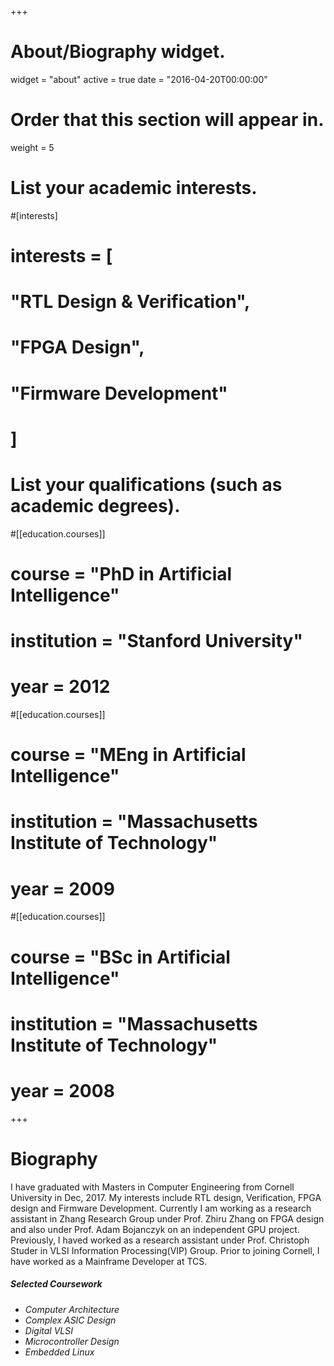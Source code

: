 +++
# About/Biography widget.
widget = "about"
active = true
date = "2016-04-20T00:00:00"

# Order that this section will appear in.
weight = 5

# List your academic interests.
#[interests]
#  interests = [
#    "RTL Design & Verification",
#    "FPGA Design",
#    "Firmware Development"
#  ]

# List your qualifications (such as academic degrees).
#[[education.courses]]
#  course = "PhD in Artificial Intelligence"
#  institution = "Stanford University"
#  year = 2012

#[[education.courses]]
#  course = "MEng in Artificial Intelligence"
#  institution = "Massachusetts Institute of Technology"
#  year = 2009

#[[education.courses]]
#  course = "BSc in Artificial Intelligence"
#  institution = "Massachusetts Institute of Technology"
#  year = 2008
 
+++

# Biography

I have graduated with Masters in Computer Engineering from Cornell University in Dec, 2017. My interests include RTL design, Verification, FPGA design and Firmware Development. Currently I am working as a research assistant in Zhang Research Group under Prof. Zhiru Zhang on FPGA design and also under Prof. Adam Bojanczyk on an independent GPU project. Previously, I haved worked as a research assistant under Prof. Christoph Studer in VLSI Information Processing(VIP) Group. Prior to joining Cornell, I have worked as a Mainframe Developer at TCS.   
##### Selected Coursework                                           
* _Computer Architecture_  
* _Complex ASIC Design_    
* _Digital VLSI_
* _Microcontroller Design_
* _Embedded Linux_
